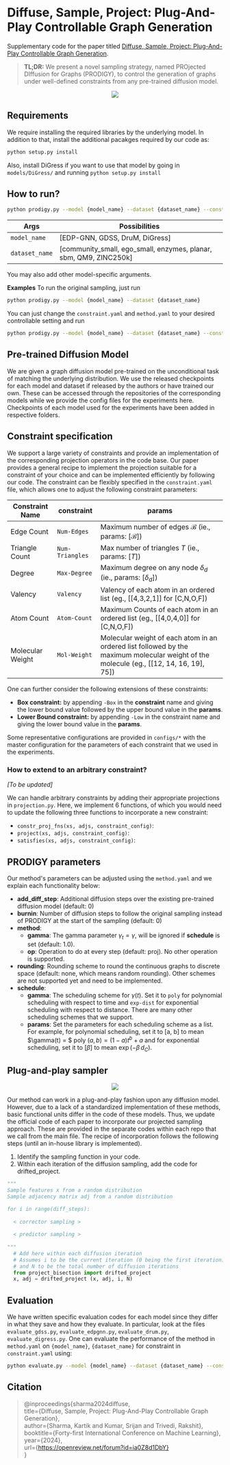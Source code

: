 # Diffuse, Sample, Project: Plug-And-Play Controllable Graph Generation

Supplementary code for the paper titled [Diffuse, Sample, Project: Plug-And-Play Controllable Graph Generation]().

> **TL;DR:** We present a novel sampling strategy, named PROjected DIffusion for Graphs (PRODIGY), to control the generation of graphs under well-defined constraints from any pre-trained diffusion model.

<p align="center">
  <img src="./figs/motivation.png" />
</p>

## Requirements 
We require installing the required libraries by the underlying model. In addition to that, install the additional pacakges required by our code as:

```sh
python setup.py install
```

Also, install DiGress if you want to use that model by going in `models/DiGress/` and running `python setup.py install`

## How to run?

```sh
python prodigy.py --model {model_name} --dataset {dataset_name} --constraint {path_to_constraint_config} --method {path_to_method_config}
```
| Args | Possibilities |
| -- | -- |
| `model_name` | [EDP-GNN, GDSS, DruM, DiGress] |
| `dataset_name` | [community_small, ego_small, enzymes, planar, sbm, QM9, ZINC250k] |

You may also add other model-specific arguments. 

**Examples**
To run the original sampling, just run 
```sh 
python prodigy.py --model {model_name} --dataset {dataset_name} 
```

You can just change the `constraint.yaml` and `method.yaml` to your desired controllable setting and run 
```sh
python prodigy.py --model {model_name} --dataset {dataset_name} --constraint constraint --method method
```


## Pre-trained Diffusion Model
We are given a graph diffusion model pre-trained on the unconditional task of matching the underlying distribution. We use the released checkpoints for each model and dataset if released by the authors or have trained our own. These can be accessed through the repositories of the corresponding models while we provide the config files for the experiments here. Checkpoints of each model used for the experiments have been added in respective folders. 


## Constraint specification
We support a large variety of constraints and provide an implementation of the corresponding projection operators in the code base. Our paper provides a general recipe to implement the projection suitable for a constraint of your choice and can be implemented efficiently by following our code. The constraint can be flexibly specified in the `constraint.yaml` file, which allows one to adjust the following constraint parameters:

| Constraint Name | **constraint** | **params** |
| -- | -- | -- |
| Edge Count | `Num-Edges` | Maximum number of edges  $\mathcal{B}$ (ie., params: $[\mathcal{B}]$) |
| Triangle Count | `Num-Triangles` | Max number of triangles $T$ (ie., params: $[T]$) |
| Degree | `Max-Degree` | Maximum degree on any node $\delta_d$ (ie., params: $[\delta_d]$) |
| Valency | `Valency` | Valency of each atom in an ordered list (eg., [[4,3,2,1]] for [C,N,O,F]) |
| Atom Count | `Atom-Count` | Maximum Counts of each atom in an ordered list (eg., [[4,0,4,0]] for [C,N,O,F]) |
| Molecular Weight | `Mol-Weight` | Molecular weight of each atom in an ordered list followed by the maximum molecular weight of the molecule (eg., [[12, 14, 16, 19], 75]) |

One can further consider the following extensions of these constraints:
- **Box constraint:** by appending `-Box` in the **constraint** name and giving the lower bound value followed by the upper bound value in the **params**.
- **Lower Bound constraint:** by appending `-Low` in the constraint name and giving the lower bound value in the **params**.

Some representative configurations are provided in `configs/*` with the master configuration for the parameters of each constraint that we used in the experiments. 

### How to extend to an arbitrary constraint?
*[To be updated]*

We can handle arbitrary constraints by adding their appropriate projections in `projection.py`. Here, we implement 6 functions, of which you would need to update the following three functions to incorporate a new constraint:
- `constr_proj_fns(xs, adjs, constraint_config)`: 
- `project(xs, adjs, constraint_config)`:
- `satisfies(xs, adjs, constraint_config)`:

## PRODIGY parameters
Our method's parameters can be adjusted using the `method.yaml` and we explain each functionality below:

- **add_diff_step**: Additional diffusion steps over the existing pre-trained diffusion model (default: 0)
- **burnin**: Number of diffusion steps to follow the original sampling instead of PRODIGY at the start of the sampling (default: 0)
- **method**:
  - **gamma**: The gamma parameter $\gamma_t = \gamma$, will be ignored if **schedule** is set (default: 1.0).
  - **op**: Operation to do at every step (default: proj). No other operation is supported.
  <!-- - **solve_order**: cpj  -->
  <!-- - **jacobian**: false
  - **density_lambda**: 0.0
  - **last_score**: false -->
- **rounding**: Rounding scheme to round the continuous graphs to discrete space (default: none, which means random rounding). Other schemes are not supported yet and need to be implemented.
- **schedule**:
  - **gamma**: The scheduling scheme for $\gamma(t)$. Set it to `poly` for polynomial scheduling with respect to time and `exp-dist` for exponential scheduling with respect to distance. There are many other scheduling schemes that we support. 
  - **params**: Set the parameters for each scheduling scheme as a list. For example, for polynomial scheduling, set it to [a, b] to mean $\gamma(t) = $ poly $(a,b)=(1-a)t^b+a$ and for exponential scheduling, set it to $[\beta]$ to mean $\exp(- \beta \, d_{C})$. 
<!-- - implicit: false
- eq: false -->



## Plug-and-play sampler

<p align="center">
  <img src="./figs/pipeline.png" />
</p>

Our method can work in a plug-and-play fashion upon any diffusion model. However, due to a lack of a standardized implementation of these methods, basic functional units differ in the code of these models. Thus, we update the official code of each paper to incorporate our projected sampling approach. These are provided in the separate codes within each repo that we call from the main file. The recipe of incorporation follows the following steps (until an in-house library is implemented). 

1. Identify the sampling function in your code. 
2. Within each iteration of the diffusion sampling, add the code for drifted_project. 

```python
"""
Sample features x from a random distribution
Sample adjacency matrix adj from a random distribution

for i in range(diff_steps):
  
  < corrector sampling >
  
  < predictor sampling > 
  
""" 
  # Add here within each diffusion iteration 
  # Assumes i to be the current iteration (0 being the first iteration)
  # and N to be the total number of diffusion iterations
  from project_bisection import drifted_project
  x, adj = drifted_project (x, adj, i, N)
```

## Evaluation
We have written specific evaluation codes for each model since they differ in what they save and how they evaluate. In particular, look at the files `evaluate_gdss.py`, `evaluate_edpgnn.py`, `evaluate_drum.py`, `evaluate_digress.py`. One can evaluate the performance of the method in `method.yaml` on `{model_name}`, `{dataset_name}` for constraint in `constraint.yaml` using:

```sh
python evaluate.py --model {model_name} --dataset {dataset_name} --constraint constraint --method method
```

## Citation

> @inproceedings{sharma2024diffuse,<br/>
>    title={Diffuse, Sample, Project: Plug-And-Play Controllable Graph Generation},<br/>
>    author={Sharma, Kartik and Kumar, Srijan and Trivedi, Rakshit},<br/>
>    booktitle={Forty-first International Conference on Machine Learning},<br/>
>    year={2024},<br/>
>    url={https://openreview.net/forum?id=ia0Z8d1DbY}<br/>
> }